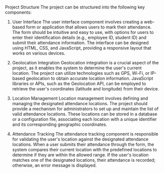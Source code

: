 Project Structure
The project can be structured into the following key components:

1. User Interface
The user interface component involves creating a web-based form or application that allows users to mark their attendance. The form should be intuitive and easy to use, with options for users to enter their identification details (e.g., employee ID, student ID) and submit their attendance information. The interface can be designed using HTML, CSS, and JavaScript, providing a responsive layout that works on various devices.

2. Geolocation Integration
Geolocation integration is a crucial aspect of the project, as it enables the system to determine the user's current location. The project can utilize technologies such as GPS, Wi-Fi, or IP-based geolocation to obtain accurate location information. JavaScript libraries or APIs, such as the Geolocation API, can be employed to retrieve the user's coordinates (latitude and longitude) from their device.

3. Location Management
Location management involves defining and managing the designated attendance locations. The project should provide a mechanism for administrators to set up and maintain the list of valid attendance locations. These locations can be stored in a database or a configuration file, associating each location with a unique identifier and its corresponding geographic coordinates.

4. Attendance Tracking
The attendance tracking component is responsible for validating the user's location against the designated attendance locations. When a user submits their attendance through the form, the system compares their current location with the predefined locations to determine if they are within the allowed range. If the user's location matches one of the designated locations, their attendance is recorded; otherwise, an error message is displayed.
